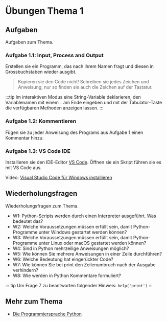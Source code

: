 # Übungen Thema 1

## Aufgaben

Aufgaben zum Thema.

### Aufgabe 1.1: Input, Process and Output

Erstellen sie ein Programm, das nach ihrem Namen fragt und diesen in Grossbuchstaben wieder ausgibt.

> Kopieren sie den Code nicht! Schreiben sie jedes Zeichen und Anweisung, nur so finden sie auch die Zeichen auf der Tastatur. 

:::tip
Im interaktiven Modus eine String-Variable deklarieren, den Variablenamen mit einem `.` am Ende eingeben und mit der Tabulator-Taste die verfügbaren Methoden anzeigen lassen.
:::

### Aufgabe 1.2: Kommentieren

Fügen sie zu jeder Anweisung des Programs aus Aufgabe 1 einen Kommentar hinzu.

### Aufgabe 1.3: VS Code IDE

Installieren sie den IDE-Editor [VS Code](https://code.visualstudio.com/). Öffnen sie ein Skript führen sie es mit VS Code aus.

Video: [Visual Studio Code für Windows installieren](https://www.youtube.com/watch?v=og51Lo5uKBA)

## Wiederholungsfragen

Wiederholungsfragen zum Thema.

* W1: Python-Scripts werden durch einen Interpreter ausgeführt. Was bedeutet das?
* W2: Welche Voraussetzungen müssen erfüllt sein, damit Python-Programme unter Windows gestartet werden können?
* W3: Welche Voraussetzungen müssen erfüllt sein, damit Python-Programme unter Linux oder macOS gestartet werden können?
* W4: Sind in Python mehrzeilige Anweisungen möglich?
* W5: Wie können Sie mehrere Anweisungen in einer Zeile durchführen?
* W6: Welche Bedeutung hat eingerückter Code?
* W7: Wie können Sie bei print den Zeilenumbruch nach der Ausgabe verhindern?
* W8: Wie werden in Python Kommentare formuliert?

::: tip
Um Frage 7 zu beantworten folgender Hinweis: `help('print')`
:::

## Mehr zum Thema

* [Die Programmiersprache Python](http://openbook.rheinwerk-verlag.de/python/02_001.html#u2)